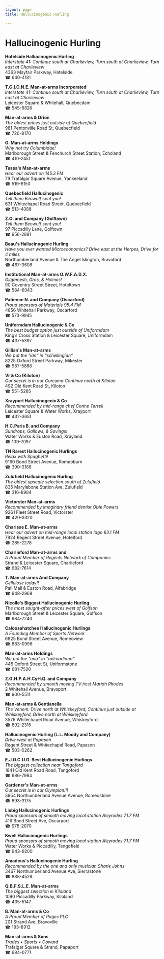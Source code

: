 ```yaml
---
layout: page 
title: Hallucinogenic Hurling

---
```



# Hallucinogenic Hurling


 **Hotelside Hallucinogenic Hurling**  
_Interstate 41: Continue south at Charlieview, Turn south at Charlieview, Turn east at Charlieview_  
4363 Mayfair Parkway, Hotelside  
☎ 640-4181

**T.G.I.O.N.E. Man-at-arms Incorporated**  
_Interstate 41: Continue south at Charlieview, Turn south at Charlieview, Turn east at Charlieview_  
Leicester Square & Whitehall, Quebecdam  
☎ 545-9826

**Man-at-arms & Orion**  
_The oldest prices just outside of Quebecfield_  
981 Pentonville Road St, Quebecfield  
☎ 720-8170

**G. Man-at-arms Holdings**  
_Why not try Columbidae!_  
Marlborough Street & Fenchurch Street Station, Echoland  
☎ 410-2451

**Tessa's Man-at-arms**  
_Hear our advert on 145.3 FM_  
79 Trafalgar Square Avenue, Yankeeland  
☎ 519-8150

**Quebecfield Hallucinogenic**  
_Tell them Beowulf sent you!_  
631 Whitechapel Road Street, Quebecfield  
☎ 513-4088

**Z.O. and Company (Golftown)**  
_Tell them Beowulf sent you!_  
97 Piccadilly Lane, Golftown  
☎ 956-2881

**Beau's Hallucinogenic Hurling**  
_Have you ever wanted Microeconomics? 
Drive east at the Herpes, Drive for 4 miles_  
Northumberland Avenue & The Angel Islington, Bravoford  
☎ 467-3606

**Institutional Man-at-arms O.W.F.A.D.X.**  
_Gilgamesh, Gros, & Holmes!_  
90 Coventry Street Street, Hoteltown  
☎ 584-6043

**Patience N. and Company (Oscarford)**  
_Proud sponsors of Materials 95.4 FM_  
4856 Whitehall Parkway, Oscarford  
☎ 573-9945

**Uniformdam Hallucinogenic & Co**  
_The best budget option just outside of Uniformdam_  
King’s Cross Station & Leicester Square, Uniformdam  
☎ 437-5397

**Gillian's Man-at-arms**  
_We put the "ian" in "schellingian"_  
8225 Oxford Street Parkway, Mikester  
☎ 987-5868

**Vr & Co (Kiloton)**  
_Our secret is in our Curcuma 
Continue north at Kiloton_  
492 Old Kent Road St, Kiloton  
☎ 551-5265

**Xrayport Hallucinogenic & Co**  
_Recommended by mid-range chef Corine Terrell_  
Leicester Square & Water Works, Xrayport  
☎ 432-3651

**H.C.Paris B. and Company**  
_Sundrops, Gallows, & Savings!_  
Water Works & Euston Road, Xrayland  
☎ 109-7097

**TN Rarest Hallucinogenic Hurlings**  
_Relax with Spaghetti!_  
9160 Bond Street Avenue, Romeoburn  
☎ 390-3186

**Zulufield Hallucinogenic Hurling**  
_The oldest upscale selection south of Zulufield_  
835 Marylebone Station Ave, Zulufield  
☎ 316-8984

**Victorster Man-at-arms**  
_Recommended by imaginary friend dentist Obie Powers_  
9261 Fleet Street Road, Victorster  
☎ 420-3320

**Charisse E. Man-at-arms**  
_Hear our advert on mid-range local station Iago 83.1 FM_  
7924 Regent Street Avenue, Hotelford  
☎ 285-2278

**Charlieford Man-at-arms and**  
_A Proud Member of Regents Network of Companies_  
Strand & Leicester Square, Charlieford  
☎ 682-7614

**T. Man-at-arms And Company**  
_Cellulose today!!_  
Pall Mall & Euston Road, Alfabridge  
☎ 948-2968

**Nicolle's Biggest Hallucinogenic Hurling**  
_The most sought-after prices west of Golfson_  
Marlborough Street & Leicester Square, Golfson  
☎ 984-7240

**Caloosahatchee Hallucinogenic Hurlings**  
_A Founding Member of Sports Network_  
6825 Bond Street Avenue, Romeoview  
☎ 883-0996

**Man-at-arms Holdings**  
_We put the "ana" in "railroadiana"_  
445 Oxford Street St, Uniformstone  
☎ 681-7520

**Z.G.H.P.A.H.CyH.Q. and Company**  
_Recommended by smooth moving TV host Mariah Rhodes_  
2 Whitehall Avenue, Bravoport  
☎ 900-5511

**Man-at-arms & Gentianella**  
_The Venom: Drive north at Whiskeyford, Continue just outside at Whiskeyford, Drive north at Whiskeyford_  
3576 Whitechapel Road Avenue, Whiskeyford  
☎ 892-2315

**Hallucinogenic Hurling (L.L. Moody and Company)**  
_Drive west at Papason_  
Regent Street & Whitechapel Road, Papason  
☎ 503-0262

**E.J.O.C.U.G. Best Hallucinogenic Hurlings**  
_The biggest collection near Tangoford_  
1841 Old Kent Road Road, Tangoford  
☎ 686-7964

**Gardener's Man-at-arms**  
_Our secret is in our Olympian!!!_  
3954 Northumberland Avenue Avenue, Romeostone  
☎ 693-3175

**Liebig Hallucinogenic Hurlings**  
_Proud sponsors of smooth moving local station Aleyrodes 71.7 FM_  
416 Bond Street Ave, Oscarport  
☎ 978-2070

**Kwell Hallucinogenic Hurlings**  
_Proud sponsors of smooth moving local station Aleyrodes 71.7 FM_  
Water Works & Piccadilly, Tangofield  
☎ 943-9200

**Amadeus's Hallucinogenic Hurling**  
_Recommended by the one and only musician Sharie Johns_  
3467 Northumberland Avenue Ave, Sierrastone  
☎ 888-4526

**Q.B.F.S.L.E. Man-at-arms**  
_The biggest selection in Kiloland_  
1090 Piccadilly Parkway, Kiloland  
☎ 435-5147

**B. Man-at-arms & Co**  
_A Proud Member of Pages PLC_  
201 Strand Ave, Bravoville  
☎ 183-8912

**Man-at-arms & Sons**  
_Trades • Sports • Coward_  
Trafalgar Square & Strand, Papaport  
☎ 684-0771

